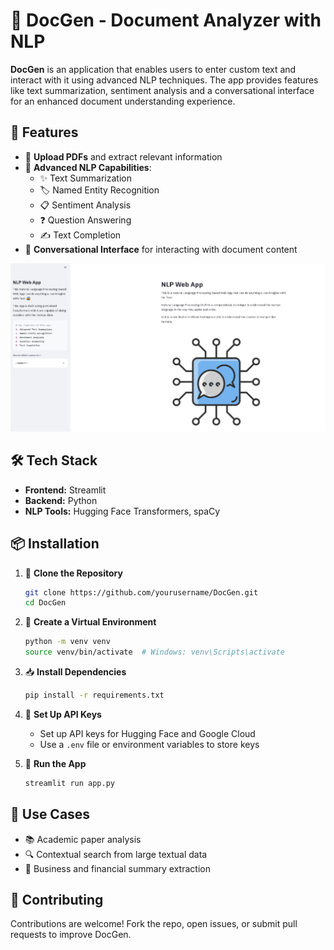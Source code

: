 # 📄 DocGen - Document Analyzer with NLP

**DocGen** is an application that enables users to enter custom text and interact with it using advanced NLP techniques. The app provides features like text summarization, sentiment analysis and a conversational interface for an enhanced document understanding experience.

## 🚀 Features

- 📂 **Upload PDFs** and extract relevant information
- 🧠 **Advanced NLP Capabilities**:  
  - ✨ Text Summarization  
  - 🏷️ Named Entity Recognition  
  - 📋 Sentiment Analysis  
  - ❓ Question Answering  
  - ✍️ Text Completion  
- 💬 **Conversational Interface** for interacting with document content


![DocGen Preview](image.png)


## 🛠 Tech Stack

- **Frontend:** Streamlit 
- **Backend:** Python   
- **NLP Tools:** Hugging Face Transformers, spaCy  


## 📦 Installation

1. 🔁 **Clone the Repository**
   ```bash
   git clone https://github.com/yourusername/DocGen.git
   cd DocGen
   ```

2. 🧪 **Create a Virtual Environment**
   ```bash
   python -m venv venv
   source venv/bin/activate  # Windows: venv\Scripts\activate
   ```

3. 📥 **Install Dependencies**
   ```bash
   pip install -r requirements.txt
   ```

4. 🔑 **Set Up API Keys**
   - Set up API keys for Hugging Face and Google Cloud
   - Use a `.env` file or environment variables to store keys

5. 🚀 **Run the App**
   ```bash
   streamlit run app.py
   ```


## 📌 Use Cases

- 📚 Academic paper analysis  
- 🔍 Contextual search from large textual data  
- 🧾 Business and financial summary extraction  


## 🤝 Contributing

Contributions are welcome! Fork the repo, open issues, or submit pull requests to improve DocGen.
